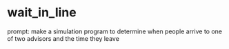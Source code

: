 # wait_in_line
prompt: make a simulation program to determine when people arrive to one of two advisors and the time they leave

